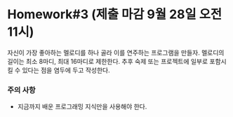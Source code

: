 # Homework#3 (제출 마감 9월 28일 오전 11시)
자신이 가장 좋아하는 멜로디를 하나 골라 이를 연주하는 프로그램을 만들자. 멜로디의 길이는 최소 8마디, 최대 16마디로 제한한다. 추후 숙제 또는 프로젝트에 일부로 포함시킬 수 있다는 점을 염두에 두고 작성한다.

### 주의 사항
- 지금까지 배운 프로그래밍 지식만을 사용해야 한다.